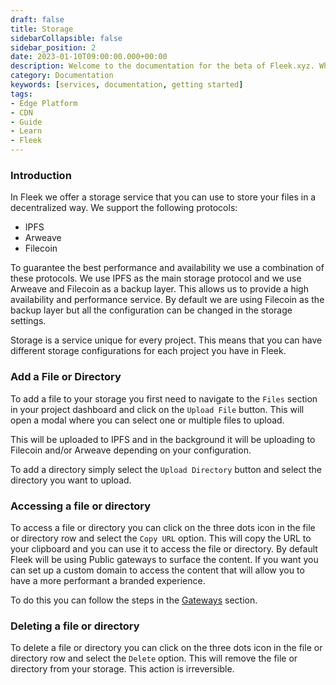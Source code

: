 ```yaml
---
draft: false
title: Storage
sidebarCollapsible: false
sidebar_position: 2
date: 2023-01-10T09:00:00.000+00:00
description: Welcome to the documentation for the beta of Fleek.xyz. Whether you are an expert or an absolute beginner, you'll find your answers here..
category: Documentation
keywords: [services, documentation, getting started]
tags:
- Edge Platform
- CDN
- Guide
- Learn
- Fleek
---
```


### Introduction

In Fleek we offer a storage service that you can use to store your files in a decentralized way. We support the following protocols:

- IPFS
- Arweave
- Filecoin

To guarantee the best performance and availability we use a combination of these protocols. We use IPFS as the main storage protocol and we use Arweave and Filecoin as a backup layer. This allows us to provide a high availability and performance service. By default we are using Filecoin as the backup layer but all the configuration can be changed in the storage settings.

Storage is a service unique for every project. This means that you can have different storage configurations for each project you have in Fleek.

### Add a File or Directory

To add a file to your storage you first need to navigate to the `Files` section in your project dashboard and click on the `Upload File` button. This will open a modal where you can select one or multiple files to upload.

This will be uploaded to IPFS and in the background it will be uploading to Filecoin and/or Arweave depending on your configuration.

To add a directory simply select  the `Upload Directory` button and select the directory you want to upload.

### Accessing a file or directory

To access a file or directory you can click on the three dots icon in the file or directory row and select the `Copy URL` option. This will copy the URL to your clipboard and you can use it to access the file or directory. By default Fleek will be using Public gateways to surface the content. If you want you can set up a custom domain to access the content that will allow you to have a more performant a branded experience.

To do this you can follow the steps in the [Gateways](/docs/gateways) section.

### Deleting a file or directory

To delete a file or directory you can click on the three dots icon in the file or directory row and select the `Delete` option. This will remove the file or directory from your storage. This action is irreversible.